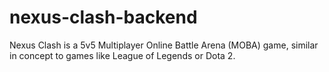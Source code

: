 # nexus-clash-backend
Nexus Clash is a 5v5 Multiplayer Online Battle Arena (MOBA) game, similar in concept to games like League of Legends or Dota 2. 
